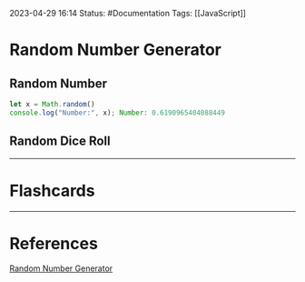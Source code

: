 2023-04-29 16:14
Status: #Documentation 
Tags: [[JavaScript]]

# Random Number Generator

## Random Number
```javascript
let x = Math.random()
console.log("Number:", x); Number: 0.6190965404088449
```

## Random Dice Roll






___
# Flashcards



---
# References
[Random Number Generator](https://www.youtube.com/watch?v=8dWL3wF_OMw&list=PL3k5VlZzpQyEz03mNlmU50YcIJ6vEDz95&index=1&t=2812s)
